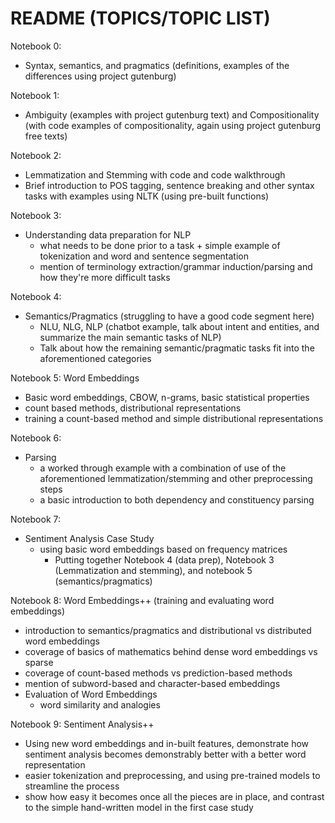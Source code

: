 # README (TOPICS/TOPIC LIST)

Notebook 0: 
  - Syntax, semantics, and pragmatics (definitions, examples of the differences using project gutenburg)

Notebook 1: 
  - Ambiguity (examples with project gutenburg text) and Compositionality (with code examples of compositionality, again using project gutenburg free texts)

Notebook 2:
  - Lemmatization and Stemming with code and code walkthrough
  - Brief introduction to POS tagging, sentence breaking and other syntax tasks with examples using NLTK (using pre-built functions)

Notebook 3: 
  - Understanding data preparation for NLP
    - what needs to be done prior to a task + simple example of tokenization and word and sentence segmentation
    - mention of terminology extraction/grammar induction/parsing and how they're more difficult tasks

Notebook 4: 
  - Semantics/Pragmatics (struggling to have a good code segment here)
    - NLU, NLG, NLP (chatbot example, talk about intent and entities, and summarize the main semantic tasks of NLP)
    - Talk about how the remaining semantic/pragmatic tasks fit into the aforementioned categories

Notebook 5: Word Embeddings
  - Basic word embeddings, CBOW, n-grams, basic statistical properties
  - count based methods, distributional representations
  - training a count-based method and simple distributional representations

Notebook 6: 
  - Parsing
    - a worked through example with a combination of use of the aforementioned lemmatization/stemming and other preprocessing steps
    - a basic introduction to both dependency and constituency parsing


Notebook 7: 
  - Sentiment Analysis Case Study
    - using basic word embeddings based on frequency matrices 
      - Putting together Notebook 4 (data prep), Notebook 3 (Lemmatization and stemming), and notebook 5 (semantics/pragmatics) 

Notebook 8: Word Embeddings++ (training and evaluating word embeddings)
  - introduction to semantics/pragmatics and distributional vs distributed word embeddings
  - coverage of basics of mathematics behind dense word embeddings vs sparse
  - coverage of count-based methods vs prediction-based methods
  - mention of subword-based and character-based embeddings
  - Evaluation of Word Embeddings
    - word similarity and analogies

Notebook 9: Sentiment Analysis++
  - Using new word embeddings and in-built features, demonstrate how sentiment analysis becomes demonstrably better with a better word representation
  - easier tokenization and preprocessing, and using pre-trained models to streamline the process
  - show how easy it becomes once all the pieces are in place, and contrast to the simple hand-written model in the first case study
  

